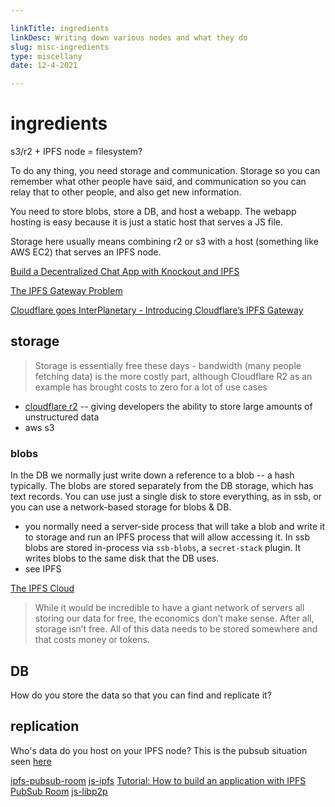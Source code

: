 ```yaml
---

linkTitle: ingredients
linkDesc: Writing down various nodes and what they do
slug: misc-ingredients
type: miscellany
date: 12-4-2021

---
```


# ingredients

s3/r2 + IPFS node = filesystem?

To do any thing, you need storage and communication. Storage so you can remember what other people have said, and communication so you can relay that to other people, and also get new information.

You need to store blobs, store a DB, and host a webapp. The webapp hosting is easy because it is just a static host that serves a JS file.

Storage here usually means combining r2 or s3 with a host (something like AWS EC2) that serves an IPFS node.

[Build a Decentralized Chat App with Knockout and IPFS](https://medium.com/textileio/build-a-decentralized-chat-app-with-knockout-and-ipfs-fccf11e8ce7b)

[The IPFS Gateway Problem](https://medium.com/pinata/the-ipfs-gateway-problem-64bbe7eb8170)

[Cloudflare goes InterPlanetary - Introducing Cloudflare’s IPFS Gateway](https://blog.cloudflare.com/distributed-web-gateway/)

## storage
> Storage is essentially free these days - bandwidth (many people fetching data) is the more costly part, although Cloudflare R2 as an example has brought costs to zero for a lot of use cases

* [cloudflare r2](https://blog.cloudflare.com/introducing-r2-object-storage/) -- giving developers the ability to store large amounts of unstructured data
* aws s3


### blobs
In the DB we normally just write down a reference to a blob -- a hash typically. The blobs are stored separately from the DB storage, which has text records. You can use just a single disk to store everything, as in ssb, or you can use a network-based storage for blobs & DB.
  * you normally need a server-side process that will take a blob and write it to storage and run an IPFS process that will allow accessing it. In ssb blobs are stored in-process via `ssb-blobs`, a `secret-stack` plugin. It writes blobs to the same disk that the DB uses.
  * see IPFS

[The IPFS Cloud](https://medium.com/pinata/the-ipfs-cloud-352ecaa3ba76)

 > While it would be incredible to have a giant network of servers all storing our data for free, the economics don’t make sense. After all, storage isn’t free. All of this data needs to be stored somewhere and that costs money or tokens.


## DB
How do you store the data so that you can find and replicate it?


## replication
Who's data do you host on your IPFS node? This is the pubsub situation seen [here](https://medium.com/textileio/build-a-decentralized-chat-app-with-knockout-and-ipfs-fccf11e8ce7b)

[ipfs-pubsub-room](https://github.com/ipfs-shipyard/ipfs-pubsub-room)
[js-ipfs](https://github.com/ipfs/js-ipfs)
[Tutorial: How to build an application with IPFS PubSub Room](https://github.com/libp2p/research-pubsub/issues/18)
[js-libp2p](https://github.com/libp2p/js-libp2p)


